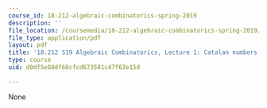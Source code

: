 ```yaml
---
course_id: 18-212-algebraic-combinatorics-spring-2019
description: ''
file_location: /coursemedia/18-212-algebraic-combinatorics-spring-2019/d0df5e88df68cfcd673501c47f63e15d_MIT18_212S19_lec1.pdf
file_type: application/pdf
layout: pdf
title: '18.212 S19 Algebraic Combinatorics, Lecture 1: Catalan numbers I'
type: course
uid: d0df5e88df68cfcd673501c47f63e15d

---
```

None